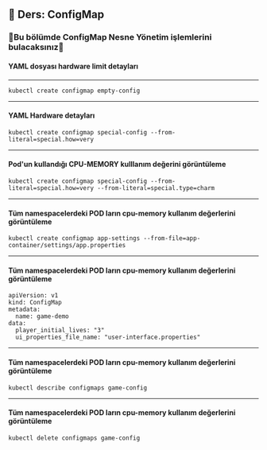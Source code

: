 ## 🧑 Ders: ConfigMap

### 📗Bu bölümde ConfigMap Nesne Yönetim işlemlerini bulacaksınız📗

#### YAML dosyası hardware limit detayları
***
```
kubectl create configmap empty-config
```
***
#### YAML Hardware detayları
```
kubectl create configmap special-config --from-literal=special.how=very
```
***
#### Pod'un kullandığı CPU-MEMORY kulllanım değerini görüntüleme
```
kubectl create configmap special-config --from-literal=special.how=very --from-literal=special.type=charm
```
***
#### Tüm namespacelerdeki POD ların cpu-memory kullanım değerlerini görüntüleme
```
kubectl create configmap app-settings --from-file=app-container/settings/app.properties
```
***
#### Tüm namespacelerdeki POD ların cpu-memory kullanım değerlerini görüntüleme
```
apiVersion: v1
kind: ConfigMap
metadata:
  name: game-demo
data:
  player_initial_lives: "3"
  ui_properties_file_name: "user-interface.properties"
```
***
#### Tüm namespacelerdeki POD ların cpu-memory kullanım değerlerini görüntüleme
```
kubectl describe configmaps game-config
```
***
#### Tüm namespacelerdeki POD ların cpu-memory kullanım değerlerini görüntüleme
```
kubectl delete configmaps game-config
```
